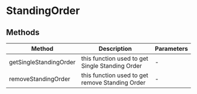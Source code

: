 # StandingOrder

## Methods

<!-- @vuese:StandingOrder:methods:start -->
|Method|Description|Parameters|
|---|---|---|
|getSingleStandingOrder|this function used to get Single Standing Order|-|
|removeStandingOrder|this function used to get remove Standing Order|-|

<!-- @vuese:StandingOrder:methods:end -->


